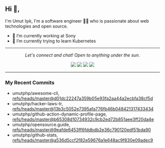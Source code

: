 ## Hi 👋, 
I'm Umut Işık, I'm a software engineer 👨‍💻 who is passionate about web technologies and open source.

- 🔭 I’m currently working at Sony
- 🌱 I’m currently trying to learn Kubernetes

<hr>
<p align="center">
  <i>Let's connect and chat! Open to anything under the sun.</i>
  <p align="center">
    <a href="https://twitter.com/umutphp" alt="Twitter"><img src="https://raw.githubusercontent.com/umutphp/umutphp/master/twitter-fill.svg"></a>
    <a href="https://www.linkedin.com/in/isikumut/" alt="Linkedin"><img src="https://raw.githubusercontent.com/umutphp/umutphp/master/linkedin-fill.svg"></a>
    <a href="mailto:umutphp@gmail.com.com" alt="Contact me"><img src="https://raw.githubusercontent.com/umutphp/umutphp/master/mail-fill.svg"></a>
    <a href="https://umuts.info" alt="My site"><img src="https://raw.githubusercontent.com/umutphp/umutphp/master/external-link-line.svg"></a>
  </p>
</p>
<hr>

### My Recent Commits
<!-- START gadpp -->
- umutphp/awesome-cli, [refs/heads/master@d01dc22247a359b05e93fa2aa44a2ecbfa38cf5d](https://github.com/umutphp/awesome-cli/commit/d01dc22247a359b05e93fa2aa44a2ecbfa38cf5d)
- umutphp/hacker-laws-tr, [refs/heads/master@13b3c5052e7395afa776fb46b048421317433434](https://github.com/umutphp/hacker-laws-tr/commit/13b3c5052e7395afa776fb46b048421317433434)
- umutphp/github-action-dynamic-profile-page, [refs/heads/master@b65308d10734932c9cb2ed72b851aee3ff20da4e](https://github.com/umutphp/github-action-dynamic-profile-page/commit/b65308d10734932c9cb2ed72b851aee3ff20da4e)
- umutphp/opensource.guide, [refs/heads/master@9eafde6453ff6fddbdb2e36c790120edf51bda90](https://github.com/umutphp/opensource.guide/commit/9eafde6453ff6fddbdb2e36c790120edf51bda90)
- umutphp/github-stats, [refs/heads/master@a536d5ccf2f82e59676a1e648ac9f830e09adec9](https://github.com/umutphp/github-stats/commit/a536d5ccf2f82e59676a1e648ac9f830e09adec9)
